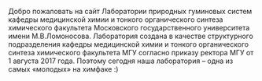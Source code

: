 Добро пожаловать на сайт Лаборатории природных гуминовых систем кафедры медицинской химии и тонкого
                    органического синтеза химического факультета Московского государственного университета имени
                    М.В.Ломоносова.
                    Лаборатория создана в качестве структурного подразделения кафедры медицинской химии и тонкого
                    органического синтеза
                    химического факультета МГУ согласно приказу ректора МГУ от 1 августа 2017 года. Поэтому сегодня наша
                    лаборатория –
                    одна из самых «молодых» на химфаке :)